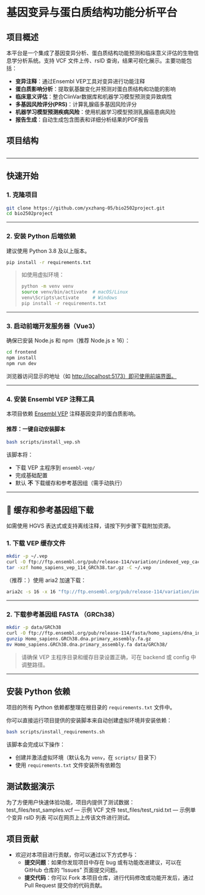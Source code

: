 # 基因变异与蛋白质结构功能分析平台

## 项目概述

本平台是一个集成了基因变异分析、蛋白质结构功能预测和临床意义评估的生物信息学分析系统。支持 VCF 文件上传、rsID 查询，结果可视化展示。主要功能包括：

- **变异注释**：通过Ensembl VEP工具对变异进行功能注释
- **蛋白质影响分析**：提取氨基酸变化并预测对蛋白质结构和功能的影响
- **临床意义评估**：整合ClinVar数据库和机器学习模型预测变异致病性
- **多基因风险评分(PRS)**：计算乳腺癌多基因风险评分
- **机器学习模型预测疾病风险**：使用机器学习模型预测乳腺癌患病风险
- **报告生成**：自动生成包含图表和详细分析结果的PDF报告


## 项目结构

```

```

---

## 快速开始

### 1. 克隆项目

```bash
git clone https://github.com/yxzhang-05/bio2502project.git
cd bio2502project
```

---

### 2. 安装 Python 后端依赖

建议使用 Python 3.8 及以上版本。

```bash
pip install -r requirements.txt
```

> 如使用虚拟环境：
>
> ```bash
> python -m venv venv
> source venv/bin/activate  # macOS/Linux
> venv\Scripts\activate     # Windows
> pip install -r requirements.txt
> ```

---

### 3. 启动前端开发服务器（Vue3）

确保已安装 Node.js 和 npm（推荐 Node.js ≥ 16）：

```bash
cd frontend
npm install
npm run dev
```

浏览器访问显示的地址（如 [http://localhost:5173）即可使用前端界面。](http://localhost:5173）即可使用前端界面。)

---

### 4. 安装 Ensembl VEP 注释工具

本项目依赖 [Ensembl VEP](https://www.ensembl.org/info/docs/tools/vep/index.html) 注释基因变异的蛋白质影响。

#### 推荐：一键自动安装脚本

```bash
bash scripts/install_vep.sh
```

该脚本将：

* 下载 VEP 主程序到 `ensembl-vep/`
* 完成基础配置
* 默认 **不** 下载缓存和参考基因组（需手动执行）

---

## 🤝 缓存和参考基因组下载

如需使用 HGVS 表达式或支持离线注释，请按下列步骤下载附加资源。

### 1. 下载 VEP 缓存文件

```bash
mkdir -p ~/.vep
curl -O ftp://ftp.ensembl.org/pub/release-114/variation/indexed_vep_cache/homo_sapiens_vep_114_GRCh38.tar.gz
tar -xzf homo_sapiens_vep_114_GRCh38.tar.gz -C ~/.vep
```

（推荐：）使用 aria2 加速下载：

```bash
aria2c -s 16 -x 16 "ftp://ftp.ensembl.org/pub/release-114/variation/indexed_vep_cache/homo_sapiens_vep_114_GRCh38.tar.gz"
```

---

### 2. 下载参考基因组 FASTA （GRCh38）

```bash
mkdir -p data/GRCh38
curl -O ftp://ftp.ensembl.org/pub/release-114/fasta/homo_sapiens/dna_index/Homo_sapiens.GRCh38.dna.primary_assembly.fa.gz
gunzip Homo_sapiens.GRCh38.dna.primary_assembly.fa.gz
mv Homo_sapiens.GRCh38.dna.primary_assembly.fa data/GRCh38/
```

> 请确保 VEP 主程序目录和缓存目录设置正确，可在 backend 或 config 中调整路径。


---

## 安装 Python 依赖

项目的所有 Python 依赖都整理在根目录的 `requirements.txt` 文件中。

你可以直接运行项目提供的安装脚本来自动创建虚拟环境并安装依赖：

```bash
bash scripts/install_requirements.sh
```

该脚本会完成以下操作：

* 创建并激活虚拟环境（默认名为 `venv`，在 `scripts/` 目录下）
* 使用 `requirements.txt` 文件安装所有依赖包


## 测试数据演示
为了方便用户快速体验功能，项目内提供了测试数据：
test_files/test_samples.vcf — 示例 VCF 文件
test_files/test_rsid.txt — 示例单个变异 rsID 列表
可以在网页上上传该文件进行测试。


## 项目贡献
* 欢迎对本项目进行贡献，你可以通过以下方式参与：
   * **提交问题**：如果你发现项目中存在 bug 或有功能改进建议，可以在 GitHub 仓库的 “Issues” 页面提交问题。
   * **提交代码**：你可以 Fork 本项目仓库，进行代码修改或功能开发后，通过 Pull Request 提交你的代码贡献。
